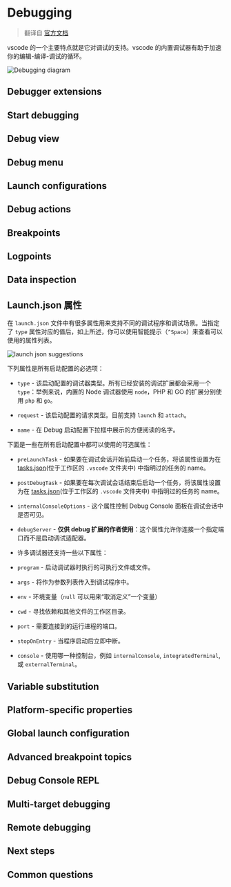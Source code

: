 # Debugging

> 翻译自 [官方文档](https://code.visualstudio.com/docs/editor/debugging)

vscode 的一个主要特点就是它对调试的支持。vscode 的内置调试器有助于加速你的编辑-编译-调试的循环。

![Debugging diagram](https://code.visualstudio.com/assets/docs/editor/debugging/debugging_hero.png)

## Debugger extensions

## Start debugging

## Debug view

## Debug menu

## Launch configurations

## Debug actions

## Breakpoints

## Logpoints

## Data inspection

## Launch.json 属性

在 `launch.json` 文件中有很多属性用来支持不同的调试程序和调试场景。当指定了 `type` 属性对应的值后，如上所述，你可以使用智能提示（`^Space`）来查看可以使用的属性列表。

![launch json suggestions](https://code.visualstudio.com/assets/docs/editor/debugging/launch-json-suggestions.png)

下列属性是所有启动配置的必选项：

- `type` - 该启动配置的调试器类型。所有已经安装的调试扩展都会采用一个 `type`：举例来说，内置的 Node 调试器使用 `node`，PHP 和 GO 的扩展分别使用 `php` 和 `go`。

- `request` - 该启动配置的请求类型。目前支持 `launch` 和 `attach`。

- `name` - 在 Debug 启动配置下拉框中展示的方便阅读的名字。

下面是一些在所有启动配置中都可以使用的可选属性：

- `preLaunchTask` - 如果要在调试会话开始前启动一个任务，将该属性设置为在 [tasks.json](https://code.visualstudio.com/docs/editor/tasks)(位于工作区的 `.vscode` 文件夹中) 中指明过的任务的 name。

- `postDebugTask` - 如果要在每次调试会话结束后启动一个任务，将该属性设置为在 [tasks.json](https://code.visualstudio.com/docs/editor/tasks)(位于工作区的 `.vscode` 文件夹中) 中指明过的任务的 name。

- `internalConsoleOptions` - 这个属性控制 Debug Console 面板在调试会话中是否可见。

- `debugServer` - **仅供 debug 扩展的作者使用**：这个属性允许你连接一个指定端口而不是启动调试适配器。

- 许多调试器还支持一些以下属性：

- `program` - 启动调试器时执行的可执行文件或文件。

- `args` - 将作为参数列表传入到调试程序中。

- `env` - 环境变量（`null` 可以用来“取消定义”一个变量）

- `cwd` - 寻找依赖和其他文件的工作区目录。

- `port` - 需要连接到的运行进程的端口。

- `stopOnEntry` - 当程序启动后立即中断。

- `console` - 使用哪一种控制台，例如 `internalConsole`, `integratedTerminal`, 或 `externalTerminal`。

## Variable substitution

## Platform-specific properties

## Global launch configuration

## Advanced breakpoint topics

## Debug Console REPL

## Multi-target debugging

## Remote debugging

## Next steps

## Common questions
